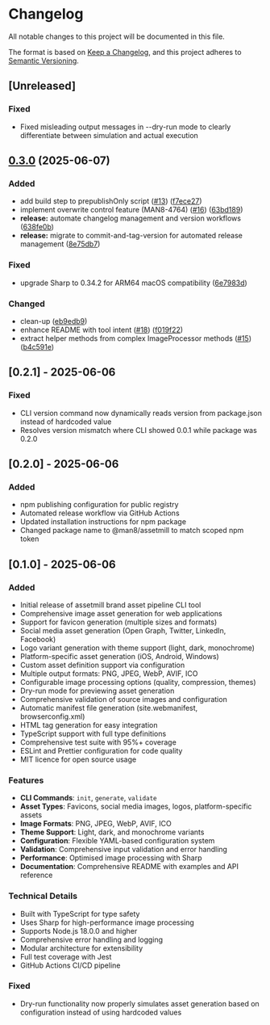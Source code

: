 # Changelog

All notable changes to this project will be documented in this file.

The format is based on [Keep a Changelog](https://keepachangelog.com/en/1.0.0/),
and this project adheres to [Semantic Versioning](https://semver.org/spec/v2.0.0.html).

## [Unreleased]

### Fixed
- Fixed misleading output messages in --dry-run mode to clearly differentiate between simulation and actual execution

## [0.3.0](https://github.com/man8/assetmill/compare/v0.2.1...v0.3.0) (2025-06-07)


### Added

* add build step to prepublishOnly script ([#13](https://github.com/man8/assetmill/issues/13)) ([f7ece27](https://github.com/man8/assetmill/commit/f7ece27fa5e920f9fab3d764a5237007a81b848e))
* implement overwrite control feature (MAN8-4764) ([#16](https://github.com/man8/assetmill/issues/16)) ([63bd189](https://github.com/man8/assetmill/commit/63bd18971ddf8ad18dfc6360d8c432ace7e0c85b))
* **release:** automate changelog management and version workflows ([638fe0b](https://github.com/man8/assetmill/commit/638fe0b1290ecf2f3ddd356224c8562a3375958f))
* **release:** migrate to commit-and-tag-version for automated release management ([8e75db7](https://github.com/man8/assetmill/commit/8e75db72fb0ea33d813bde7c969fb7c5c31fee90))


### Fixed

* upgrade Sharp to 0.34.2 for ARM64 macOS compatibility ([6e7983d](https://github.com/man8/assetmill/commit/6e7983d5677c40899b021f8bef957008cdb74264))


### Changed

* clean-up ([eb9edb9](https://github.com/man8/assetmill/commit/eb9edb970b84e6872083b77cc5f5a495261f5c97))
* enhance README with tool intent ([#18](https://github.com/man8/assetmill/issues/18)) ([f019f22](https://github.com/man8/assetmill/commit/f019f22bae6af08bc97ca23e5b4e5388d23f89ef))
* extract helper methods from complex ImageProcessor methods ([#15](https://github.com/man8/assetmill/issues/15)) ([b4c591e](https://github.com/man8/assetmill/commit/b4c591e006dbe390768b922ac57f8bf454bc263c))

## [0.2.1] - 2025-06-06

### Fixed
- CLI version command now dynamically reads version from package.json instead of hardcoded value
- Resolves version mismatch where CLI showed 0.0.1 while package was 0.2.0

## [0.2.0] - 2025-06-06

### Added
- npm publishing configuration for public registry
- Automated release workflow via GitHub Actions
- Updated installation instructions for npm package
- Changed package name to @man8/assetmill to match scoped npm token

## [0.1.0] - 2025-06-06

### Added
- Initial release of assetmill brand asset pipeline CLI tool
- Comprehensive image asset generation for web applications
- Support for favicon generation (multiple sizes and formats)
- Social media asset generation (Open Graph, Twitter, LinkedIn, Facebook)
- Logo variant generation with theme support (light, dark, monochrome)
- Platform-specific asset generation (iOS, Android, Windows)
- Custom asset definition support via configuration
- Multiple output formats: PNG, JPEG, WebP, AVIF, ICO
- Configurable image processing options (quality, compression, themes)
- Dry-run mode for previewing asset generation
- Comprehensive validation of source images and configuration
- Automatic manifest file generation (site.webmanifest, browserconfig.xml)
- HTML tag generation for easy integration
- TypeScript support with full type definitions
- Comprehensive test suite with 95%+ coverage
- ESLint and Prettier configuration for code quality
- MIT licence for open source usage

### Features
- **CLI Commands**: `init`, `generate`, `validate`
- **Asset Types**: Favicons, social media images, logos, platform-specific assets
- **Image Formats**: PNG, JPEG, WebP, AVIF, ICO
- **Theme Support**: Light, dark, and monochrome variants
- **Configuration**: Flexible YAML-based configuration system
- **Validation**: Comprehensive input validation and error handling
- **Performance**: Optimised image processing with Sharp
- **Documentation**: Comprehensive README with examples and API reference

### Technical Details
- Built with TypeScript for type safety
- Uses Sharp for high-performance image processing
- Supports Node.js 18.0.0 and higher
- Comprehensive error handling and logging
- Modular architecture for extensibility
- Full test coverage with Jest
- GitHub Actions CI/CD pipeline

### Fixed
- Dry-run functionality now properly simulates asset generation based on configuration instead of using hardcoded values
